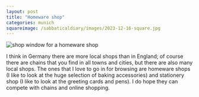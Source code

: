 ```yaml
---
layout: post
title: "Homeware shop"
categories: munich
squareimage: /sabbaticaldiary/images/2023-12-16-square.jpg
---
```

<img src="/sabbaticaldiary/images/2023-12-16.jpg" alt="shop window for a homeware shop" class="center">

I think in Germany there are more local shops than in England; of course there are chains that you find in all towns and cities, but there are also many local shops. The ones that I love to go in for browsing are homeware shops (I like to look at the huge selection of baking accessories) and stationery shop (I like to look at the greeting cards and pens). I do hope they can compete with chains and online shopping.